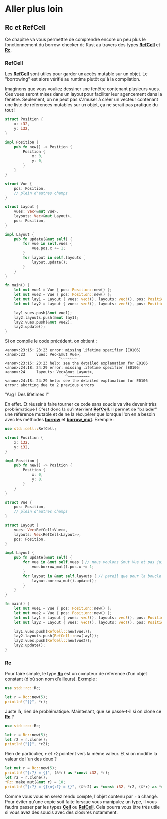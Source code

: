 # Aller plus loin
## Rc et RefCell

Ce chapitre va vous permettre de comprendre encore un peu plus le fonctionnement du borrow-checker de Rust au travers des types [__RefCell__] et [__Rc__].

### RefCell

Les [__RefCell__] sont utiles pour garder un accès mutable sur un objet. Le "borrowing" est alors vérifié au runtime plutôt qu'à la compilation.

Imaginons que vous vouliez dessiner une fenêtre contenant plusieurs vues. Ces vues seront mises dans un layout pour faciliter leur agencement dans la fenêtre. Seulement, on ne peut pas s'amuser à créer un vecteur contenant une liste de références mutables sur un objet, ça ne serait pas pratique du tout !

```Rust
struct Position {
    x: i32,
    y: i32,
}

impl Position {
    pub fn new() -> Position {
        Position {
            x: 0,
            y: 0,
        }
    }
}

struct Vue {
    pos: Position,
    // plein d'autres champs
}

struct Layout {
    vues: Vec<&mut Vue>,
    layouts: Vec<&mut Layout>,
    pos: Position,
}

impl Layout {
    pub fn update(&mut self) {
        for vue in self.vues {
            vue.pos.x += 1;
        }
        for layout in self.layouts {
            layout.update();
        }
    }
}

fn main() {
    let mut vue1 = Vue { pos: Position::new() };
    let mut vue2 = Vue { pos: Position::new() };
    let mut lay1 = Layout { vues: vec!(), layouts: vec!(), pos: Position::new() };
    let mut lay2 = Layout { vues: vec!(), layouts: vec!(), pos: Position::new() };

    lay1.vues.push(&mut vue1);
    lay2.layouts.push(&mut lay1);
    lay2.vues.push(&mut vue2);
    lay2.update();
}
```

Si on compile le code précédent, on obtient :

```Shell
<anon>:23:15: 23:23 error: missing lifetime specifier [E0106]
<anon>:23     vues: Vec<&mut Vue>,
                        ^~~~~~~~
<anon>:23:15: 23:23 help: see the detailed explanation for E0106
<anon>:24:18: 24:29 error: missing lifetime specifier [E0106]
<anon>:24     layouts: Vec<&mut Layout>,
                           ^~~~~~~~~~~
<anon>:24:18: 24:29 help: see the detailed explanation for E0106
error: aborting due to 2 previous errors
```

"Arg ! Des lifetimes !"

En effet. Et réussir à faire tourner ce code sans soucis va vite devenir très problèmatique ! C'est donc là qu'intervient [__RefCell__]. Il permet de "balader" une référence mutable et de ne la récupérer que lorsque l'on en a besoin avec les méthodes [__borrow__] et [__borrow_mut__]. Exemple :

```Rust
use std::cell::RefCell;

struct Position {
    x: i32,
    y: i32,
}

impl Position {
    pub fn new() -> Position {
        Position {
            x: 0,
            y: 0,
        }
    }
}

struct Vue {
    pos: Position,
    // plein d'autres champs
}

struct Layout {
    vues: Vec<RefCell<Vue>>,
    layouts: Vec<RefCell<Layout>>,
    pos: Position,
}

impl Layout {
    pub fn update(&mut self) {
        for vue in &mut self.vues { // nous voulons &mut Vue et pas juste Vue
            vue.borrow_mut().pos.x += 1;
        }
        for layout in &mut self.layouts { // pareil que pour la boucle précédente
            layout.borrow_mut().update();
        }
    }
}

fn main() {
    let mut vue1 = Vue { pos: Position::new() };
    let mut vue2 = Vue { pos: Position::new() };
    let mut lay1 = Layout { vues: vec!(), layouts: vec!(), pos: Position::new() };
    let mut lay2 = Layout { vues: vec!(), layouts: vec!(), pos: Position::new() };

    lay1.vues.push(RefCell::new(vue1));
    lay2.layouts.push(RefCell::new(lay1));
    lay2.vues.push(RefCell::new(vue2));
    lay2.update();
}
```

### Rc

Pour faire simple, le type [__Rc__] est un compteur de référence d'un objet constant (d'où son nom d'ailleurs). Exemple :

```Rust
use std::rc::Rc;

let r = Rc::new(5);
println!("{}", *r);
```

Juste là, rien de problématique. Maintenant, que se passe-t-il si on clone ce [__Rc__] ?

```Rust
use std::rc::Rc;

let r = Rc::new(5);
let r2 = r.clone();
println!("{}", *r2);
```

Rien de particulier, `r` et `r2` pointent vers la même valeur. Et si on modifie la valeur de l'un des deux ?

```Rust
let mut r = Rc::new(5);
println!("{:?} = {}", (&*r) as *const i32, *r);
let r2 = r.clone();
*Rc::make_mut(&mut r) = 10;
println!("{:?} = {}\n{:?} = {}", (&*r2) as *const i32, *r2, (&*r) as *const i32, *r);
```

Comme vous vous en serez rendu compte, l'objet contenu par `r` a changé. Pour éviter qu'une copie soit faite lorsque vous manipulez un type, il vous faudra passer par les types [__Cell__] ou [__RefCell__]. Cela pourra vous être très utile si vous avez des soucis avec des closures notamment.

[__RefCell__]: https://doc.rust-lang.org/stable/std/cell/struct.RefCell.html
[__Rc__]: https://doc.rust-lang.org/stable/std/rc/struct.Rc.html
[__borrow__]: https://doc.rust-lang.org/stable/std/cell/struct.RefCell.html#method.borrow
[__borrow_mut__]: https://doc.rust-lang.org/stable/std/cell/struct.RefCell.html#method.borrow_mut
[__Cell__]: https://doc.rust-lang.org/stable/std/cell/struct.Cell.html
